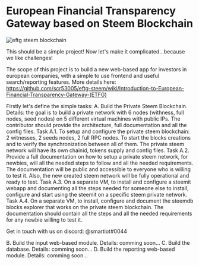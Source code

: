 # European Financial Transparency Gateway based on Steem Blockchain
![eftg steem blockchain](https://user-images.githubusercontent.com/31005088/42443325-6c636a54-836d-11e8-8d75-fcd424adeecc.png)


This should be a simple project! Now let's make it complicated...because we like challenges! 

The scope of this project is to build a new web-based app for investors in european companies, with a simple to use frontend and useful search/reporting features. More details here: https://github.com/scr53005/eftg-steem/wiki/Introduction-to-European-Financial-Transparency-Gateway-(ETFG)


Firstly let's define the simple tasks: 
A. Build the Private Steem Blockchain. Details: the goal is to build a private network with 6 nodes (withness, full nodes, seed nodes) on 5 different virtual machines with public IPs. The contributor should provide the architecture, full documentation and all the config files. 
Task A.1. To setup and configure the private steem blockchain: 2 witnesses, 2 seeds nodes, 2 full RPC nodes. To start the blocks creations and to verify the synchronization between all of them. The private steem network will have its own chainid, tokens supply and config files.
Task A.2. Provide a full documentation on how to setup a private steem network, for newbies, will all the needed steps to follow and all the needed requirements. The documentation will be public and accessible to everyone who is willing to test it. Also, the new created steem network will be fully operational and ready to test.
Task A.3. On a separate VM, to install and configure a steemit webapp and documenting all the steps needed for someone else to install, configure and start using the steemit on a specific steem private network. 
Task A.4. On a separate VM, to install, configure and document the steemdb blocks explorer that works on the private steem blockchain. The documentation should contain all the steps and all the needed requirements for any newbie willing to test it.

Get in touch with us on discord: @smartiot#0044


B. Build the input web-based module. Details: comming soon...
C. Build the database. Details: comming soon...
D. Build the reporting web-based module. Details: comming soon...


